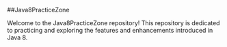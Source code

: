 ##Java8PracticeZone

Welcome to the Java8PracticeZone repository! This repository is dedicated to practicing and exploring the features and enhancements introduced in Java 8.
